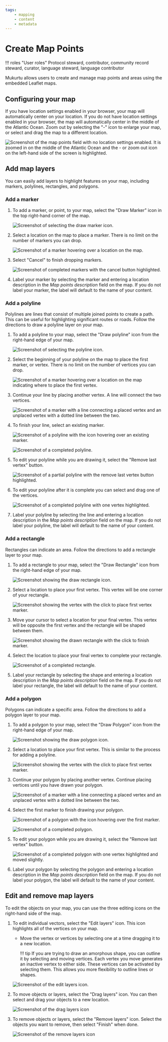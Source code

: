```yaml
---
tags: 
    - mapping
    - content
    - metadata
---
```

# Create Map Points

!!! roles "User roles"
    Protocol steward, contributor, community record steward, curator, language steward, language contributor 

Mukurtu allows users to create and manage map points and areas using the embedded Leaflet maps. 

## Configuring your map

If you have location settings enabled in your browser, your map will automatically center on your location. If you do not have location settings enabled in your browser, the map will automatically center in the middle of the Atlantic Ocean. Zoom out by selecting the "-" icon to enlarge your map, or select and drag the map to a different location.

![Screenshot of the map points field with no location settings enabled. It is zoomed in on the middle of the Atlantic Ocean and the - or zoom out icon on the left-hand side of the screen is highlighted.](../_embeds/Mapping29.png)

## Add map layers

You can easily add layers to highlight features on your map, including markers, polylines, rectangles, and polygons. 

### Add a marker

1. To add a marker, or point, to your map, select the "Draw Marker" icon in the top right-hand corner of the map.

    ![Screenshot of selecting the draw marker icon.](../_embeds/Mapping1.png)

2. Select a location on the map to place a marker. There is no limit on the number of markers you can drop.

     ![Screenshot of a marker hovering over a location on the map.](../_embeds/Mapping2.png)

3. Select "Cancel" to finish dropping markers.

    ![Screenshot of completed markers with the cancel button highlighted.](../_embeds/Mapping3.png)

4. Label your marker by selecting the marker and entering a location description in the *Map points description* field on the map. If you do not label your marker, the label will default to the name of your content.


### Add a polyline

Polylines are lines that consist of multiple joined points to create a path. This can be useful for highlighting significant routes or roads. Follow the directions to draw a polyline layer on your map.

1. To add a polyline to your map, select the "Draw polyline" icon from the right-hand edge of your map.

    ![Screenshot of selecting the polyline icon.](../_embeds/Mapping4.png)

2. Select the beginning of your polyline on the map to place the first marker, or vertex. There is no limit on the number of vertices you can drop.

    ![Screenshot of a marker hovering over a location on the map indicating where to place the first vertex.](../_embeds/Mapping5.png)

3. Continue your line by placing another vertex. A line will connect the two vertices.

    ![Screenshot of a marker with a line connecting a placed vertex and an unplaced vertex with a dotted line between the two.](../_embeds/Mapping6.png)

4. To finish your line, select an existing marker. 

    ![Screenshot of a polyline with the icon hovering over an existing marker.](../_embeds/Mapping7.png)

    ![Screenshot of a completed polyline.](../_embeds/Mapping9.png)

5. To edit your polyline while you are drawing it, select the "Remove last vertex" button.

    ![Screenshot of a partial polyline with the remove last vertex button highlighted.](../_embeds/Mapping10.png)

6. To edit your polyline after it is complete you can select and drag one of the vertices. 

    ![Screenshot of a completed polyline with one vertex highlighted.](../_embeds/Mapping8.png)

7. Label your polyline by selecting the line and entering a location description in the *Map points description* field on the map. If you do not label your polyline, the label will default to the name of your content.


### Add a rectangle

Rectangles can indicate an area. Follow the directions to add a rectangle layer to your map.

1. To add a rectangle to your map, select the "Draw Rectangle" icon from the right-hand edge of your map.

    ![Screenshot showing the draw rectangle icon.](../_embeds/Mapping11.png) 

2. Select a location to place your first vertex. This vertex will be one corner of your rectangle.

    ![Screenshot showing the vertex with the click to place first vertex marker.](../_embeds/Mapping12.png) 

3. Move your cursor to select a location for your final vertex. This vertex will be opposite the first vertex and the rectangle will be shaped between them.

    ![Screenshot showing the drawn rectangle with the click to finish marker.](../_embeds/Mapping13.png) 

4. Select the location to place your final vertex to complete your rectangle.

    ![Screenshot of a completed rectangle.](../_embeds/Mapping14.png)

7. Label your rectangle by selecting the shape and entering a location description in the *Map points description* field on the map. If you do not label your rectangle, the label will default to the name of your content.


### Add a polygon

Polygons can indicate a specific area. Follow the directions to add a polygon layer to your map.

1. To add a polygon to your map, select the "Draw Polygon" icon from the right-hand edge of your map.

    ![Screenshot showing the draw polygon icon.](../_embeds/Mapping15.png) 

2. Select a location to place your first vertex. This is similar to the process for adding a polyline. 

    ![Screenshot showing the vertex with the click to place first vertex marker.](../_embeds/Mapping16.png) 

3. Continue your polygon by placing another vertex. Continue placing vertices until you have drawn your polygon.
    
    ![Screenshot of a marker with a line connecting a placed vertex and an unplaced vertex with a dotted line between the two.](../_embeds/Mapping17.png) 

4. Select the first marker to finish drawing your polygon. 

    ![Screenshot of a polygon with the icon hovering over the first marker.](../_embeds/Mapping18.png) 

    ![Screenshot of a completed polygon.](../_embeds/Mapping19.png) 

5. To edit your polygon while you are drawing it, select the "Remove last vertex" button.

    ![Screenshot of a completed polygon with one vertex highlighted and moved slightly.](../_embeds/Mapping20.png)

6. Label your polygon by selecting the polygon and entering a location description in the *Map points description* field on the map. If you do not label your polygon, the label will default to the name of your content.

## Edit and remove map layers

To edit the objects on your map, you can use the three editing icons on the right-hand side of the map. 

1. To edit individual vectors, select the "Edit layers" icon. This icon highlights all of the vertices on your map. 
    
    - Move the vertex or vertices by selecting one at a time dragging it to a new location. 

        !!! tip
            If you are trying to draw an amorphous shape, you can outline it by selecting and moving vertices. Each vertex you move generates an inactive vertex to either side. These vertices can be activated by selecting them. This allows you more flexibility to outline lines or shapes.
    
    ![Screenshot of the edit layers icon.](../_embeds/Mapping26.png)

2. To move objects or layers, select the "Drag layers" icon. You can then select and drag your objects to a new location.

    ![Screenshot of the drag layers icon](../_embeds/Mapping27.png)

3. To remove objects or layers, select the "Remove layers" icon. Select the objects you want to remove, then select "Finish" when done.

    ![Screenshot of the remove layers icon](../_embeds/Mapping28.png)
    
    
